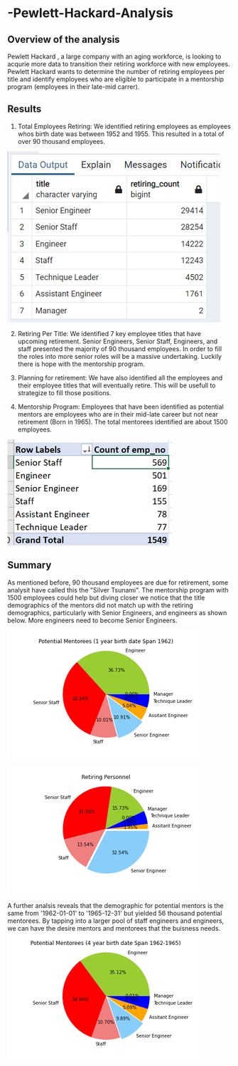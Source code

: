 # -Pewlett-Hackard-Analysis
## Overview of the analysis
Pewlett Hackard , a large company with an aging workforce, is looking to acqurie more data to transition their retiring workforce with new employees.   Pewlett Hackard wants to determine the number of retiring employees per title and identify employees who are eligible to participate in a mentorship program (employees in their late-mid carrer). 
## Results
1. Total Employees Retiring: We identified retiring employees as employees whos birth date was between 1952 and 1955.  This resulted in a total of over 90 thousand employees.  

![Retiring_per_Title](https://github.com/rick2stack/-Pewlett-Hackard-Analysis/blob/main/Resources/Retiring_per_Title.PNG)

2. Retiring Per Title: We identified 7 key employee titles that have upcoming retirement.  Senior Engineers, Senior Staff, Engineers, and staff presented the majority of 90 thousand employees.  In order to fill the roles into more senior roles will be a massive undertaking.  Luckily there is hope with the mentorship program. 

3. Planning for retirement: We have also identified all the employees and their employee titles that will eventually retire.  This will be usefull to strategize to fill those positions. 


4. Mentorship Program: Employees that have been identified as potential mentors are employees who are in their mid-late career but not near retirement (Born in 1965).  The total mentorees identified are about 1500 employees.  


![Mentorees.PNG](https://github.com/rick2stack/-Pewlett-Hackard-Analysis/blob/main/Resources/Mentorees.PNG)
  
## Summary
As mentioned before, 90 thousand employees are due for retirement, some analysit have called this the "Silver Tsunami".  The mentorship program with 1500 employees could help but diving closer we notice that the title demographics of the mentors did not match up with the retiring demographics, particularly with Senior Engineers, and engineers as shown below. More engineers need to become Senior Engineers.   

![Potential_Mentorship_1_year_demographics](https://github.com/rick2stack/-Pewlett-Hackard-Analysis/blob/main/Resources/Potential%20Mentorees_1%20year%20birth.png)
  
    

![Retiring_Personnel_Demographics](https://github.com/rick2stack/-Pewlett-Hackard-Analysis/blob/main/Resources/Retiring%20Personnel.png)

A further analsis reveals that the demographic for potential mentors is the same from '1962-01-01' to '1965-12-31' but yielded 56 thousand potential mentorees. By tapping into a larger pool of staff engineers and engineers, we can have the desire mentors and mentorees that the buisness needs. 
![Potential_Mentorship_4_years](https://github.com/rick2stack/-Pewlett-Hackard-Analysis/blob/main/Resources/Potential%20Mentorees_4%20year%20birth.png)

